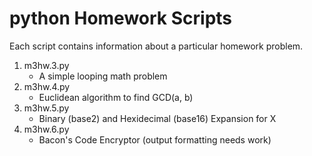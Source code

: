 # python Homework Scripts

Each script contains information about a particular homework problem.

1. m3hw.3.py 
   * A simple looping math problem
2. m3hw.4.py
   * Euclidean algorithm to find GCD(a, b)
3. m3hw.5.py 
   * Binary (base2) and Hexidecimal (base16) Expansion for X
4. m3hw.6.py 
   * Bacon's Code Encryptor (output formatting needs work)

